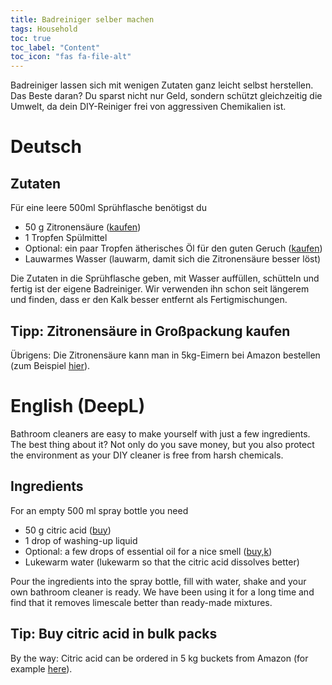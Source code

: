 ```yaml
---
title: Badreiniger selber machen
tags: Household
toc: true
toc_label: "Content"
toc_icon: "fas fa-file-alt"
---
```


Badreiniger lassen sich mit wenigen Zutaten ganz leicht selbst herstellen. Das Beste daran? Du sparst nicht nur Geld, sondern schützt gleichzeitig die Umwelt, da dein DIY-Reiniger frei von aggressiven Chemikalien ist.

# Deutsch

## Zutaten
Für eine leere 500ml Sprühflasche benötigst du

- 50 g Zitronensäure ([kaufen](https://amzn.to/4f3SEp0))
- 1 Tropfen Spülmittel
- Optional: ein paar Tropfen ätherisches Öl für den guten Geruch ([kaufen](https://amzn.to/3Y6zl7B))
- Lauwarmes Wasser (lauwarm, damit sich die Zitronensäure besser löst)

Die Zutaten in die Sprühflasche geben, mit Wasser auffüllen, schütteln und fertig ist der eigene Badreiniger. Wir verwenden ihn schon seit längerem und finden, dass er den Kalk besser entfernt als Fertigmischungen.

## Tipp: Zitronensäure in Großpackung kaufen
Übrigens: Die Zitronensäure kann man in 5kg-Eimern bei Amazon bestellen (zum Beispiel [hier](https://amzn.to/4f3SEp0)).


# English (DeepL)
Bathroom cleaners are easy to make yourself with just a few ingredients. The best thing about it? Not only do you save money, but you also protect the environment as your DIY cleaner is free from harsh chemicals.

## Ingredients
For an empty 500 ml spray bottle you need

- 50 g citric acid ([buy](https://amzn.to/4f3SEp0))
- 1 drop of washing-up liquid
- Optional: a few drops of essential oil for a nice smell ([buy,k](https://amzn.to/3Y6zl7B))
- Lukewarm water (lukewarm so that the citric acid dissolves better)

Pour the ingredients into the spray bottle, fill with water, shake and your own bathroom cleaner is ready. We have been using it for a long time and find that it removes limescale better than ready-made mixtures.

## Tip: Buy citric acid in bulk packs
By the way: Citric acid can be ordered in 5 kg buckets from Amazon (for example [here](https://amzn.to/4f3SEp0)).
